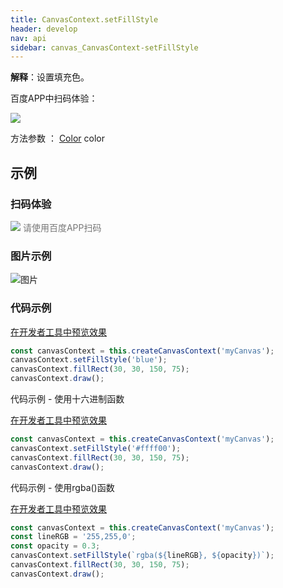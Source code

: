 ```yaml
---
title: CanvasContext.setFillStyle
header: develop
nav: api
sidebar: canvas_CanvasContext-setFillStyle
---
```

 

**解释**：设置填充色。

 百度APP中扫码体验： 

<img src="https://b.bdstatic.com/miniapp/assets/images/doc_demo/pages_createCanvasContext.png"  class="demo-qrcode-image" />

 方法参数 ： [Color](/develop/api/canvas_color/) color
## 示例

 
### 扫码体验

<div class='scan-code-container'>
    <img src="https://b.bdstatic.com/miniapp/assets/images/doc_demo/pages_setBackgroundColor.png" class="demo-qrcode-image" />
    <font color=#777 12px>请使用百度APP扫码</font>
</div>

###  图片示例  
![图片](../../../../img/api/canvas/setFillStyle.png)

### 代码示例 

<a href="swanide://fragment/130dc92945ea6869f8d81213f6e780e71573717221468" title="在开发者工具中预览效果" target="_self">在开发者工具中预览效果</a>

```js
const canvasContext = this.createCanvasContext('myCanvas');
canvasContext.setFillStyle('blue');
canvasContext.fillRect(30, 30, 150, 75);
canvasContext.draw();
```

 代码示例 - 使用十六进制函数 

<a href="swanide://fragment/bb52dcf222fe5df30affb383be4929521576350576252" title="在开发者工具中预览效果" target="_self">在开发者工具中预览效果</a>

```js
const canvasContext = this.createCanvasContext('myCanvas');
canvasContext.setFillStyle('#ffff00');
canvasContext.fillRect(30, 30, 150, 75);
canvasContext.draw();
```

 代码示例 - 使用rgba()函数 

<a href="swanide://fragment/91a77100a84ba784a001322bcfceebd31576350857189" title="在开发者工具中预览效果" target="_self">在开发者工具中预览效果</a>

```js
const canvasContext = this.createCanvasContext('myCanvas');
const lineRGB = '255,255,0';
const opacity = 0.3;
canvasContext.setFillStyle(`rgba(${lineRGB}, ${opacity})`);
canvasContext.fillRect(30, 30, 150, 75);
canvasContext.draw();
```


